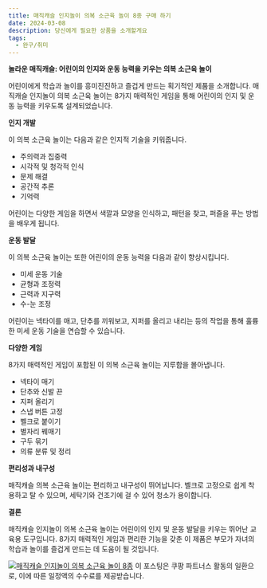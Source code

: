 ```yaml
---
title: 매직캐슬 인지놀이 의복 소근육 놀이 8종 구매 하기
date: 2024-03-08
description: 당신에게 필요한 상품을 소개할게요
tags:
  - 완구/취미
---
```

**놀라운 매직캐슬: 어린이의 인지와 운동 능력을 키우는 의복 소근육 놀이**

어린이에게 학습과 놀이를 흥미진진하고 즐겁게 만드는 획기적인 제품을 소개합니다. 매직캐슬 인지놀이 의복 소근육 놀이는 8가지 매력적인 게임을 통해 어린이의 인지 및 운동 능력을 키우도록 설계되었습니다.

**인지 개발**

이 의복 소근육 놀이는 다음과 같은 인지적 기술을 키워줍니다.

* 주의력과 집중력
* 시각적 및 청각적 인식
* 문제 해결
* 공간적 추론
* 기억력

어린이는 다양한 게임을 하면서 색깔과 모양을 인식하고, 패턴을 찾고, 퍼즐을 푸는 방법을 배우게 됩니다.

**운동 발달**

이 의복 소근육 놀이는 또한 어린이의 운동 능력을 다음과 같이 향상시킵니다.

* 미세 운동 기술
* 균형과 조정력
* 근력과 지구력
* 수-눈 조정

어린이는 넥타이를 매고, 단추를 끼워보고, 지퍼를 올리고 내리는 등의 작업을 통해 훌륭한 미세 운동 기술을 연습할 수 있습니다.

**다양한 게임**

8가지 매력적인 게임이 포함된 이 의복 소근육 놀이는 지루함을 몰아냅니다.

* 넥타이 매기
* 단추와 신발 끈
* 지퍼 올리기
* 스냅 버튼 고정
* 벨크로 붙이기
* 별자리 꿰매기
* 구두 묶기
* 의류 분류 및 정리

**편리성과 내구성**

매직캐슬 의복 소근육 놀이는 편리하고 내구성이 뛰어납니다. 벨크로 고정으로 쉽게 착용하고 탈 수 있으며, 세탁기와 건조기에 걸 수 있어 청소가 용이합니다.

**결론**

매직캐슬 인지놀이 의복 소근육 놀이는 어린이의 인지 및 운동 발달을 키우는 뛰어난 교육용 도구입니다. 8가지 매력적인 게임과 편리한 기능을 갖춘 이 제품은 부모가 자녀의 학습과 놀이를 즐겁게 만드는 데 도움이 될 것입니다.


[![매직캐슬 인지놀이 의복 소근육 놀이 8종](https://i.imgur.com/81F7uro.png#center)](https://link.coupang.com/re/AFFSDP?lptag=AF5033054&pageKey=88181022&itemId=276135032&vendorItemId=3669819561&traceid=V0-153-3e919034cd6629a7&requestid=20240308140816345263047494&token=31850C%7CMIXED)
이 포스팅은 쿠팡 파트너스 활동의 일환으로, 이에 따른 일정액의 수수료를 제공받습니다.


